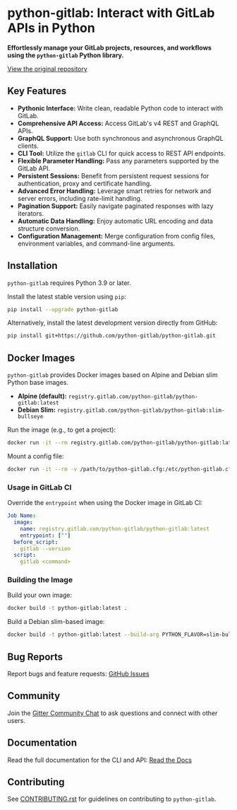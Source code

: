 # python-gitlab: Interact with GitLab APIs in Python

**Effortlessly manage your GitLab projects, resources, and workflows using the `python-gitlab` Python library.**

[View the original repository](https://github.com/python-gitlab/python-gitlab)

## Key Features

*   **Pythonic Interface:** Write clean, readable Python code to interact with GitLab.
*   **Comprehensive API Access:** Access GitLab's v4 REST and GraphQL APIs.
*   **GraphQL Support:** Use both synchronous and asynchronous GraphQL clients.
*   **CLI Tool:** Utilize the `gitlab` CLI for quick access to REST API endpoints.
*   **Flexible Parameter Handling:** Pass any parameters supported by the GitLab API.
*   **Persistent Sessions:** Benefit from persistent request sessions for authentication, proxy and certificate handling.
*   **Advanced Error Handling:** Leverage smart retries for network and server errors, including rate-limit handling.
*   **Pagination Support:** Easily navigate paginated responses with lazy iterators.
*   **Automatic Data Handling:** Enjoy automatic URL encoding and data structure conversion.
*   **Configuration Management:** Merge configuration from config files, environment variables, and command-line arguments.

## Installation

`python-gitlab` requires Python 3.9 or later.

Install the latest stable version using `pip`:

```bash
pip install --upgrade python-gitlab
```

Alternatively, install the latest development version directly from GitHub:

```bash
pip install git+https://github.com/python-gitlab/python-gitlab.git
```

## Docker Images

`python-gitlab` provides Docker images based on Alpine and Debian slim Python base images.

*   **Alpine (default):** `registry.gitlab.com/python-gitlab/python-gitlab:latest`
*   **Debian Slim:** `registry.gitlab.com/python-gitlab/python-gitlab:slim-bullseye`

Run the image (e.g., to get a project):

```bash
docker run -it --rm registry.gitlab.com/python-gitlab/python-gitlab:latest project get --id gitlab-org/gitlab
```

Mount a config file:

```bash
docker run -it --rm -v /path/to/python-gitlab.cfg:/etc/python-gitlab.cfg registry.gitlab.com/python-gitlab/python-gitlab:latest <command> ...
```

### Usage in GitLab CI

Override the `entrypoint` when using the Docker image in GitLab CI:

```yaml
Job Name:
  image:
    name: registry.gitlab.com/python-gitlab/python-gitlab:latest
    entrypoint: [""]
  before_script:
    gitlab --version
  script:
    gitlab <command>
```

### Building the Image

Build your own image:

```bash
docker build -t python-gitlab:latest .
```

Build a Debian slim-based image:

```bash
docker build -t python-gitlab:latest --build-arg PYTHON_FLAVOR=slim-bullseye .
```

## Bug Reports

Report bugs and feature requests: [GitHub Issues](https://github.com/python-gitlab/python-gitlab/issues)

## Community

Join the [Gitter Community Chat](https://gitter.im/python-gitlab/Lobby) to ask questions and connect with other users.

## Documentation

Read the full documentation for the CLI and API: [Read the Docs](http://python-gitlab.readthedocs.org/en/stable/)

## Contributing

See [CONTRIBUTING.rst](https://github.com/python-gitlab/python-gitlab/blob/main/CONTRIBUTING.rst) for guidelines on contributing to `python-gitlab`.